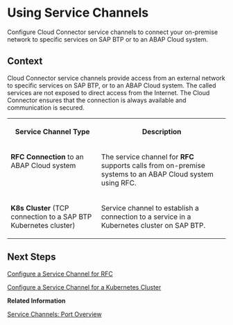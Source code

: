 <!-- loio16f63429a2344b8baec1c81cafe5d0fa -->

# Using Service Channels

Configure Cloud Connector service channels to connect your on-premise network to specific services on SAP BTP or to an ABAP Cloud system.



## Context

Cloud Connector service channels provide access from an external network to specific services on SAP BTP, or to an ABAP Cloud system. The called services are not exposed to direct access from the Internet. The Cloud Connector ensures that the connection is always available and communication is secured.


<table>
<tr>
<th valign="top">

Service Channel Type

</th>
<th valign="top">

Description

</th>
</tr>
<tr>
<td valign="top">

**RFC Connection** to an ABAP Cloud system

</td>
<td valign="top">

The service channel for **RFC** supports calls from on-premise systems to an ABAP Cloud system using RFC.

</td>
</tr>
<tr>
<td valign="top">

**K8s Cluster** \(TCP connection to a SAP BTP Kubernetes cluster\)

</td>
<td valign="top">

Service channel to establish a connection to a service in a Kubernetes cluster on SAP BTP.

</td>
</tr>
</table>



## Next Steps

[Configure a Service Channel for RFC](configure-a-service-channel-for-rfc-18602c2.md)

[Configure a Service Channel for a Kubernetes Cluster](configure-a-service-channel-for-a-kubernetes-cluster-d6d395e.md)

**Related Information**  


[Service Channels: Port Overview](service-channels-port-overview-449dbf5.md "A service channel overview lets you see the details of all service channels that are used by a Cloud Connector installation.")

